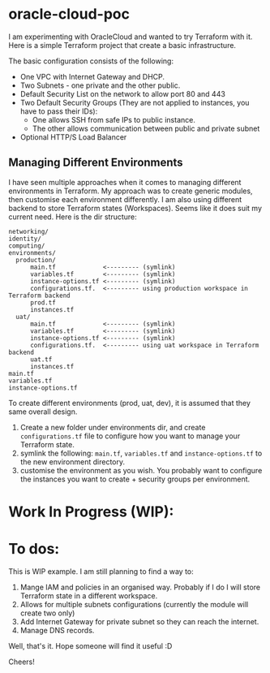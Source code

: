 # oracle-cloud-poc

I am experimenting with OracleCloud and wanted to try Terraform with it. Here is a simple Terraform project that create a basic infrastructure.


The basic configuration consists of the following:

* One VPC with Internet Gateway and DHCP.
* Two Subnets - one private and the other public.
* Default Security List on the network to allow port 80 and 443
* Two Default Security Groups (They are not applied to instances, you have to pass their IDs): 
    * One allows SSH from safe IPs to public instance.
    * The other allows communication between public and private subnet
* Optional HTTP/S Load Balancer
 
## Managing Different Environments
I have seen multiple approaches when it comes to managing different environments in Terraform. My approach was to create generic modules, then customise each environment
differently. I am also using different backend to store Terraform states (Workspaces). Seems like it does suit my current need. Here is the dir structure:
```
networking/
identity/
computing/
environments/
  production/
      main.tf             <--------- (symlink)
      variables.tf        <--------- (symlink)
      instance-options.tf <--------- (symlink)
      configurations.tf.  <--------- using production workspace in Terraform backend
      prod.tf
      instances.tf
  uat/
      main.tf             <--------- (symlink)
      variables.tf        <--------- (symlink)
      instance-options.tf <--------- (symlink)
      configurations.tf.  <--------- using uat workspace in Terraform backend
      uat.tf
      instances.tf
main.tf
variables.tf
instance-options.tf
```

To create different environments (prod, uat, dev), it is assumed that they same overall design.
1. Create a new folder under environments dir, and create `configurations.tf` file to configure how you want to manage your Terraform state.
2. symlink the following: `main.tf`, `variables.tf` and `instance-options.tf` to the new environment directory.
3. customise the environment as you wish. You probably want to configure the instances you want to create + security groups per environment.

# Work In Progress (WIP):

# To dos:
This is WIP example. I am still planning to find a way to:
1. Mange IAM and policies in an organised way. Probably if I do I will store Terraform state in a different workspace.
4. Allows for multiple subnets configurations (currently the module will create two only)
5. Add Internet Gateway for private subnet so they can reach the internet.
2. Manage DNS records.

 

 Well, that's it. Hope someone will find it useful :D 

 

 Cheers!

 
